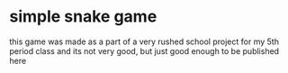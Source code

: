 # simple snake game
this game was made as a part of a very rushed school project for my 5th period class and its not very good, but just good enough to be published here